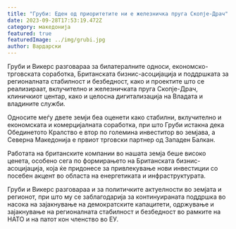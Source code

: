 ```yaml
---
title: "Груби: Еден од приоритетите ни е железничка пруга Скопје-Драч"
date: 2023-09-28T17:53:19.472Z
category: македонија
featured: true
featuredImage: ../img/grubi.jpg
author: Вардарски
---
```

<!--StartFragment-->



<!--EndFragment--><!--StartFragment-->

Груби и Викерс разговараа за билатералните односи, економско-трговската соработка, Британската бизнис-асоцијација и поддршката за регионалната стабилност и безбедност, како и проектите што се реализираат, вклучително и железничката пруга Скопје-Драч, клиничкиот центар, како и целосна дигитализација на Владата и владините служби.

Односите меѓу двете земји беа оценети како стабилни, вклучително и економската и комерцијалната соработка, при што Груби истакна дека Обединетото Кралство е втор по големина инвеститор во земјава, а Северна Македонија е првиот трговски партнер од Западен Балкан.

Работата на британските компании во нашата земја беше високо ценета, особено сега по формирањето на Британската бизнис-асоцијација, која ќе придонесе за привлекување нови инвестиции со посебен акцент во областа на енергетиката и инфраструктурата.

Груби и Викерс разговараа и за политичките актуелности во земјата и регионот, при што му се заблагодарија за континуираната поддршка во насока на зајакнување на демократските капацитети, одржување и зајакнување на регионалната стабилност и безбедност во рамките на НАТО и на патот кон членство во ЕУ.

<!--EndFragment-->